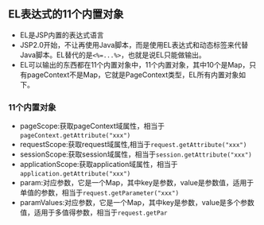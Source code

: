 ## EL表达式的11个内置对象
- EL是JSP内置的表达式语言
- JSP2.0开始，不让再使用Java脚本，而是使用EL表达式和动态标签来代替Java脚本。EL替代的是`<%=...%>`，也就是说EL只能做输出。
- EL可以输出的东西都在11个内置对象中，11个内置对象，其中10个是Map，只有pageContext不是Map，它就是PageContext类型，EL所有内置对象如下。
### 11个内置对象
- pageScope:获取pageContext域属性，相当于`pageContext.getAttribute("xxx")`
- requestScope:获取request域属性,相当于`request.getAttribute("xxx")`
- sessionScope:获取session域属性，相当于`session.getAttribute("xxx")`
- applicationScope:获取application域属性，相当于`application.getAttribute("xxx")`
- param:对应参数，它是一个Map，其中key是参数，value是参数值，适用于单值的参数，相当于`request.getParameter("xxx")`
- paramValues:对应参数，它是一个Map，其中key是参数，value是多个参数值，适用于多值得参数，相当于`request.getPar`